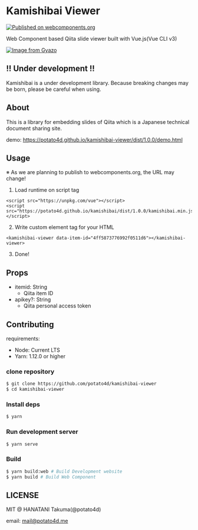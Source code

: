 # Kamishibai Viewer

[![Published on webcomponents.org](https://img.shields.io/badge/webcomponents.org-published-blue.svg)](https://www.webcomponents.org/element/potato4d/kamishibai-viewer)

Web Component based Qiita slide viewer built with Vue.js(Vue CLI v3)

[![Image from Gyazo](https://i.gyazo.com/447d26f36fd0d346464be0901ee51ddc.gif)](https://gyazo.com/447d26f36fd0d346464be0901ee51ddc)

## !! Under development !!

Kamishibai is a under development library.
Because breaking changes may be born, please be careful when using.

## About

This is a library for embedding slides of Qiita which is a Japanese technical document sharing site.

demo: https://potato4d.github.io/kamishibai-viewer/dist/1.0.0/demo.html

## Usage

※ As we are planning to publish to webcomponents.org, the URL may change!

1. Load runtime on script tag

```
<script src="https://unpkg.com/vue"></script>
<script src="https://potato4d.github.io/kamishibai/dist/1.0.0/kamishibai.min.js"></script>
```

2. Write custom element tag for your HTML

```
<kamishibai-viewer data-item-id="4ff5873776992f0511d6"></kamishibai-viewer>
```

3. Done!

## Props
- itemid: String
  - Qiita item ID
- apikey?: String
  - Qiita personal access token

## Contributing

requirements:

- Node: Current LTS
- Yarn: 1.12.0 or higher

### clone repository

```bash
$ git clone https://github.com/potato4d/kamishibai-viewer
$ cd kamishibai-viewer
```

### Install deps

```bash
$ yarn
```

### Run development server

```bash
$ yarn serve
```

### Build

```bash
$ yarn build:web # Build Development website
$ yarn build # Build Web Component
```

## LICENSE

MIT @ HANATANI Takuma(@potato4d)

email: mail@potato4d.me
